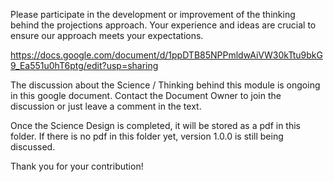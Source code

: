 Please participate in the development or improvement of the thinking behind the projections approach. Your experience and ideas are crucial to ensure our approach meets your expectations. 

https://docs.google.com/document/d/1ppDTB85NPPmldwAiVW30kTtu9bkG9_Ea551u0hT6ptg/edit?usp=sharing

The discussion about the Science / Thinking behind this module is ongoing in this google document. Contact the Document Owner to join the discussion or just leave a comment in the text.

Once the Science Design is completed, it will be stored as a pdf in this folder. If there is no pdf in this folder yet, version 1.0.0 is still being discussed.

Thank you for your contribution!
